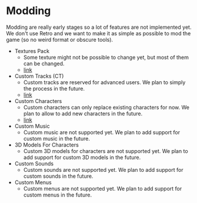 # Modding
Modding are really early stages so a lot of features are not implemented yet. We don't use Retro and we want to make it as simple as possible to mod the game (so no weird format or obscure tools).

* Textures Pack
    * Some texture might not be possible to change yet, but most of them can be changed.
    * [link](textures_pack.md)
* Custom Tracks (CT)
    * Custom tracks are reserved for advanced users. We plan to simply the process in the future.
    * [link](custom_track.md)
* Custom Characters
    * Custom characters can only replace existing characters for now. We plan to allow to add new characters in the future.
    * [link](custom_characters.md)
* Custom Music
    * Custom music are not supported yet. We plan to add support for custom music in the future.
* 3D Models For Characters
    * Custom 3D models for characters are not supported yet. We plan to add support for custom 3D models in the future.
* Custom Sounds
    * Custom sounds are not supported yet. We plan to add support for custom sounds in the future.
* Custom Menus
    * Custom menus are not supported yet. We plan to add support for custom menus in the future.
